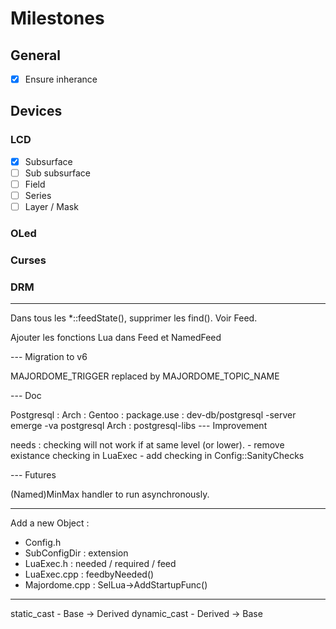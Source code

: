 # Milestones

## General
- [X] Ensure inherance

## Devices
### LCD

- [x] Subsurface
- [ ] Sub subsurface
- [ ] Field
- [ ] Series
- [ ] Layer / Mask

### OLed

### Curses

### DRM

---


Dans tous les \*::feedState(), supprimer les find().
Voir Feed.

Ajouter les fonctions Lua dans Feed et NamedFeed

--- Migration to v6

MAJORDOME_TRIGGER replaced by MAJORDOME_TOPIC_NAME

--- Doc

Postgresql :
    Arch : 
    Gentoo : 
        package.use : dev-db/postgresql -server
        emerge -va postgresql
    Arch :
        postgresql-libs
--- Improvement

needs : checking will not work if at same level (or lower).
	- remove existance checking in LuaExec
	- add checking in Config::SanityChecks

--- Futures

(Named)MinMax handler to run asynchronously.

---
Add a new Object :
- Config.h
- SubConfigDir : extension
- LuaExec.h : needed / required / feed
- LuaExec.cpp : feedbyNeeded()
- Majordome.cpp : SelLua->AddStartupFunc()

---

static_cast - Base -> Derived
dynamic_cast - Derived -> Base


